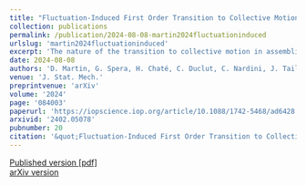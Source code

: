 ```yaml
---
title: "Fluctuation-Induced First Order Transition to Collective Motion"
collection: publications
permalink: /publication/2024-08-08-martin2024fluctuationinduced
urlslug: 'martin2024fluctuationinduced'
excerpt: 'The nature of the transition to collective motion in assemblies of aligning self-propelled particles remains a long-standing matter of debate. In this article, we focus on dry active matter and show that weak fluctuations suffice to generically turn second-order mean-field transitions into a &quot;discontinuous&quot; coexistence scenario. Our theory shows how fluctuations induce a density-dependence of the polar-field mass, even when this effect is absent at mean-field level. In turn, this dependency on density triggers a feedback loop between ordering and advection that ultimately leads to an inhomogeneous transition to collective motion and the emergence of non-linear travelling &quot;flocks&quot;. Importantly, we show that such a fluctuation-induced first order transition is present in both metric models, in which particles align with neighbors within a finite distance, and in topological ones, in which alignment is not based on relative distances. We compute analytically the noise-induced renormalization of the polar-field mass using stochastic calculus, which we further back up by a one-loop field-theoretical analysis. Finally, we confirm our analytical predictions by numerical simulations of fluctuating hydrodynamics as well as of topological microscopic models with either k-nearest neighbors or Voronoi alignment. '
date: 2024-08-08
authors: 'D. Martin, G. Spera, H. Chaté, C. Duclut, C. Nardini, J. Tailleur, F. van Wijland  '
venue: 'J. Stat. Mech.'
preprintvenue: 'arXiv'
volume: '2024'
page: '084003'
paperurl: 'https://iopscience.iop.org/article/10.1088/1742-5468/ad6428 '
arxivid: '2402.05078'
pubnumber: 20
citation: '&quot;Fluctuation-Induced First Order Transition to Collective Motion&quot;, D. Martin, G. Spera, H. Chaté, C. Duclut, C. Nardini, J. Tailleur, F. van Wijland  , <i>J. Stat. Mech.</i> <b>2024</b>, 084003 (2024).'
---
```

[Published version <i class="fa fa-external-link-alt fa-xs" aria-hidden="true"></i>](https://iopscience.iop.org/article/10.1088/1742-5468/ad6428 )
[[pdf] <i class="fa fa-download fa-xs" aria-hidden="true"></i>](http://charlieduclut.github.io/files/martin2024fluctuationinduced.pdf)
<br/>
[arXiv version <i class="fa fa-external-link-alt fa-xs" aria-hidden="true"></i>](https://arxiv.org/abs/2402.05078)
